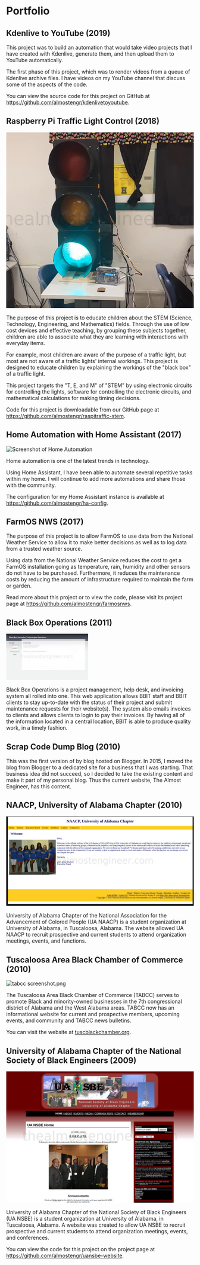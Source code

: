 ﻿# Portfolio

## Kdenlive to YouTube (2019)

This project was to build an automation that would take video projects that I have created 
with Kdenlive, generate them, and then upload them to YouTube automatically. 

The first phase of this project, which was to render videos from a queue of 
Kdenlive archive files. I have videos on my YouTube channel that discuss some of the 
aspects of the code. 

You can view the source code for this project on GitHub at 
<a href="https://github.com/almostengr/kdenlivetoyoutube" target="_blank">https://github.com/almostengr/kdenlivetoyoutube</a>.

## Raspberry Pi Traffic Light Control (2018)

![Traffic light](/images/portfolio_trafficlight2.jpg)

The purpose of this project is to educate children about the STEM (Science, Technology, 
Engineering, and Mathematics) fields. Through the use of low cost devices and effective teaching, by grouping these subjects together, children are able to associate what they are learning with interactions with everyday items. 

For example, most children are aware of the purpose of a traffic light, but most are not aware of a traffic lights' internal workings. This project is designed to educate children by explaining the workings of the "black box" of a traffic light. 

This project targets the "T, E, and M" of "STEM" by using electronic circuits for controlling the lights, software for controlling the electronic circuits, and mathematical calculations for making timing decisions.

Code for this project is downloadable from our GitHub page at 
<a href="https://github.com/almostengr/raspitraffic-stem" target="_blank">https://github.com/almostengr/raspitraffic-stem</a>. 

## Home Automation with Home Assistant (2017)

![Screenshot of Home Automation](/images/portfolio_homeassistant.png)

Home automation is one of the latest trends in technology. 

Using Home Assistant, I have been able to automate several repetitive tasks within my home. 
I will continue to add more automations and share those with the community.

The configuration for my Home Assistant instance is available at 
<a href="https://github.com/almostengr/ha-config" target="_blank">https://github.com/almostengr/ha-config</a>.

## FarmOS NWS (2017)

The purpose of this project is to allow FarmOS to use data from the National Weather Service to allow it to make better decisions as well as to log data from a trusted weather source.

Using data from the National Weather Service reduces the cost to get a FarmOS installation going as temperature, rain, humidity and other sensors do not have to be purchased. Furthermore, it reduces the maintenance costs by reducing the amount of infrastructure required to maintain the farm or garden.

Read more about this project or to view the code, please visit its project page at
<a href="https://github.com/almostengr/farmosnws" target="_blank">https://github.com/almostengr/farmosnws</a>.

## Black Box Operations (2011)

![operations.jpg](/images/portfolio_operations.jpg)

Black Box Operations is a project management, help desk, and invoicing system all rolled into one. This web application allows BBIT staff and BBIT clients to stay up-to-date with the status of their project and submit maintenance requests for their website(s). The system also emails invoices to clients and allows clients to login to pay their invoices. By having all of the information located in a central location, BBIT is able to produce quality work, in a timely fashion.

## Scrap Code Dump Blog (2010)

This was the first version of by blog hosted on Blogger. In 2015, I moved the blog from Blogger 
to a dedicated site for a business that I was starting. That business idea did not succeed, 
so I decided to take the existing content and make it part of my personal blog. Thus the current 
website, The Almost Engineer, has this content.

## NAACP, University of Alabama Chapter (2010)

![uanaacp_0.jpg](/images/portfolio_uanaacp.jpg)

University of Alabama Chapter of the National Association for the Advancement of Colored People (UA NAACP) is a student organization at University of Alabama, in Tuscaloosa, Alabama. The website allowed UA NAACP to recruit prospective and current students to attend organization meetings, events, and functions.

## Tuscaloosa Area Black Chamber of Commerce (2010)

![tabcc screenshot.png](/images/portfolio_tabcc.png)

The Tuscaloosa Area Black Chamber of Commerce (TABCC) serves to promote Black and minority-owned businesses in the 7th congressional district of Alabama and the West Alabama areas. TABCC now has an informational website for current and prospective members, upcoming events, and community and TABCC news bulletins.

You can visit the website at 
<a href="http://tuscblackchamber.org" target="_blank">tuscblackchamber.org</a>.

## University of Alabama Chapter of the National Society of Black Engineers (2009)

![UA NSBE Screenshot](/images/portfolio_uansbe.jpg)

University of Alabama Chapter of the National Society of Black Engineers (UA NSBE) is a student organization at 
University of Alabama, in Tuscaloosa, Alabama. A website was created to allow UA NSBE to recruit prospective and
current students to attend organization meetings, events, and conferences. 

You can view the code for this project on the project page at 
<a href="https://github.com/almostengr/uansbe-website" target="_blank">https://github.com/almostengr/uansbe-website</a>.